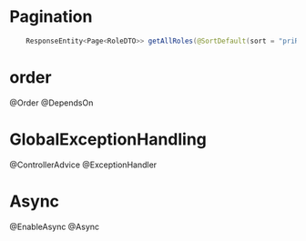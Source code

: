 # Pagination 
```java
    ResponseEntity<Page<RoleDTO>> getAllRoles(@SortDefault(sort = "priRole") @PageableDefault(size = 20) final Pageable pageable) {}
```

# order
@Order
@DependsOn

# GlobalExceptionHandling
@ControllerAdvice
@ExceptionHandler

# Async
@EnableAsync
@Async